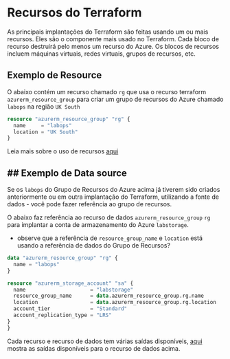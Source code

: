 # Recursos do Terraform

As principais implantações do Terraform são feitas usando um ou mais recursos. Eles são o componente mais usado no Terraform. Cada bloco de recurso destruirá pelo menos um recurso do Azure. Os blocos de recursos incluem máquinas virtuais, redes virtuais, grupos de recursos, etc.

## Exemplo de Resource

O abaixo contém um recurso chamado `rg` que usa o recurso terraform `azurerm_resource_group` para criar um grupo de recursos do Azure chamado `labops` na região `UK South`

```terraform
resource "azurerm_resource_group" "rg" {
  name     = "labops"
  location = "UK South"
}
```

Leia mais sobre o uso de recursos [aqui](https://developer.hashicorp.com/terraform/language/resources/syntax)

## ## Exemplo de Data source

Se os `labops` do Grupo de Recursos do Azure acima já tiverem sido criados anteriormente ou em outra implantação do Terraform, utilizando a fonte de dados - você pode fazer referência ao grupo de recursos.

O abaixo faz referência ao recurso de dados `azurerm_resource_group` `rg` para implantar a conta de armazenamento do Azure `labstorage`.
- observe que a referência de `resource_group_name` e `location` está usando a referência de dados do Grupo de Recursos?

```terraform
data "azurerm_resource_group" "rg" {
  name = "labops"
}

resource "azurerm_storage_account" "sa" {
  name                     = "labstorage"
  resource_group_name      = data.azurerm_resource_group.rg.name
  location                 = data.azurerm_resource_group.rg.location
  account_tier             = "Standard"
  account_replication_type = "LRS"
}
}
```

Cada recurso e recurso de dados tem várias saídas disponíveis, [aqui](https://registry.terraform.io/providers/hashicorp/azurerm/latest/docs/data-sources/resource_group.html#attributes-reference) mostra as saídas disponíveis para o recurso de dados acima.